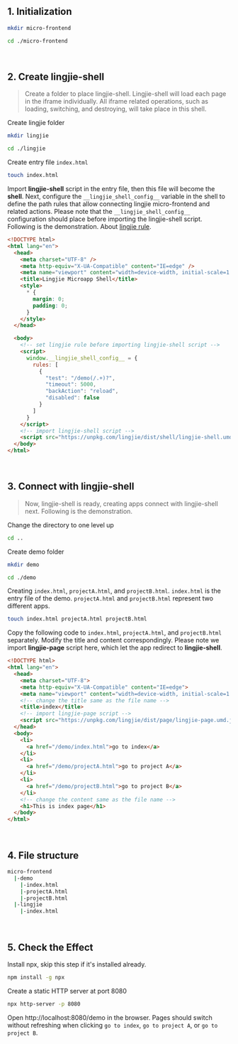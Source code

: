 ## 1. Initialization

```bash
mkdir micro-frontend
```

```bash
cd ./micro-frontend
```

&nbsp;

## 2. Create lingjie-shell

> Create a folder to place lingjie-shell. Lingjie-shell will load each page in the iframe individually. All iframe related operations, such as loading, switching, and destroying, will take place in this shell.

Create lingjie folder

```bash
mkdir lingjie
```

```bash
cd ./lingjie
```

Create entry file `index.html`

```bash
touch index.html
```

Import **lingjie-shell** script in the entry file, then this file will become the **shell**. Next, configure the `__lingjie_shell_config__` variable in the shell to define the path rules that allow connecting lingjie micro-frontend and related actions. Please note that the `__lingjie_shell_config__` configuration should place before importing the lingjie-shell script. Following is the demonstration. About [lingjie rule](/docs/usage.html?title=lingjie-config-rule).

```html
<!DOCTYPE html>
<html lang="en">
  <head>
    <meta charset="UTF-8" />
    <meta http-equiv="X-UA-Compatible" content="IE=edge" />
    <meta name="viewport" content="width=device-width, initial-scale=1.0" />
    <title>Lingjie Microapp Shell</title>
    <style>
      * {
        margin: 0;
        padding: 0;
      }
    </style>
  </head>

  <body>
    <!-- set lingjie rule before importing lingjie-shell script -->
    <script>
      window.__lingjie_shell_config__ = {
        rules: [
          {
            "test": "/demo(/.+)?",
            "timeout": 5000,
            "backAction": "reload",
            "disabled": false
          }
        ]
      }
    </script>
    <!-- import lingjie-shell script -->
    <script src="https://unpkg.com/lingjie/dist/shell/lingjie-shell.umd.js"></script>
  </body>
</html>
```

&nbsp;

## 3. Connect with lingjie-shell
> Now, lingjie-shell is ready, creating apps connect with lingjie-shell next. Following is the demonstration.

Change the directory to one level up

```bash
cd ..
```

Create demo folder

```bash
mkdir demo
```

```bash
cd ./demo
```

Creating `index.html`, `projectA.html`, and `projectB.html`. `index.html` is the entry file of the demo. `projectA.html` and `projectB.html` represent two different apps.

```bash
touch index.html projectA.html projectB.html
```

Copy the following code to `index.html`, `projectA.html`, and `projectB.html` separately. Modify the title and content correspondingly. Please note we import **lingjie-page** script here, which let the app redirect to **lingjie-shell**.

```html
<!DOCTYPE html>
<html lang="en">
  <head>
    <meta charset="UTF-8">
    <meta http-equiv="X-UA-Compatible" content="IE=edge">
    <meta name="viewport" content="width=device-width, initial-scale=1.0">
    <!-- change the title same as the file name -->
    <title>index</title>
    <!-- import lingjie-page script -->
    <script src="https://unpkg.com/lingjie/dist/page/lingjie-page.umd.js"></script>
  </head>
  <body>
    <li>
      <a href="/demo/index.html">go to index</a>
    </li>
    <li>
      <a href="/demo/projectA.html">go to project A</a>
    </li>
    <li>
      <a href="/demo/projectB.html">go to project B</a>
    </li>
    <!-- change the content same as the file name -->
    <h1>This is index page</h1>
  </body>
</html>
```

&nbsp;

## 4. File structure
```bash
micro-frontend
  |-demo
    |-index.html
    |-projectA.html
    |-projectB.html
  |-lingjie
    |-index.html
```

&nbsp;

## 5. Check the Effect
Install npx, skip this step if it's installed already.

```bash
npm install -g npx
```

Create a static HTTP server at port 8080

```bash
npx http-server -p 8080
```

Open http://localhost:8080/demo in the browser. Pages should switch without refreshing when clicking `go to index`, `go to project A`, or `go to project B`.